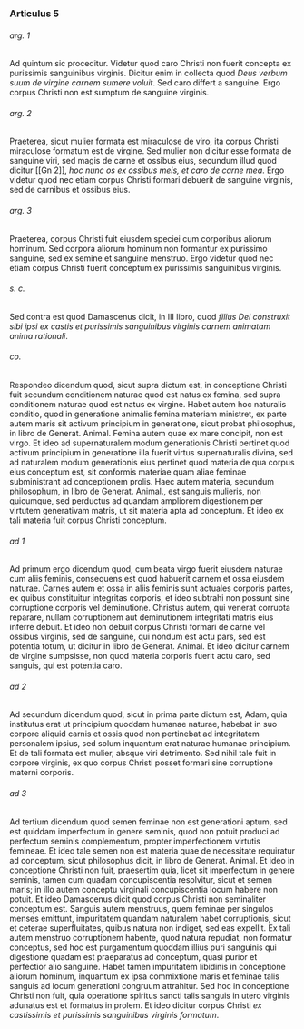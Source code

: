 ### Articulus 5

###### arg. 1
Ad quintum sic proceditur. Videtur quod caro Christi non fuerit concepta ex purissimis sanguinibus virginis. Dicitur enim in collecta quod *Deus verbum suum de virgine carnem sumere voluit*. Sed caro differt a sanguine. Ergo corpus Christi non est sumptum de sanguine virginis.

###### arg. 2
Praeterea, sicut mulier formata est miraculose de viro, ita corpus Christi miraculose formatum est de virgine. Sed mulier non dicitur esse formata de sanguine viri, sed magis de carne et ossibus eius, secundum illud quod dicitur [[Gn 2]], *hoc nunc os ex ossibus meis, et caro de carne mea*. Ergo videtur quod nec etiam corpus Christi formari debuerit de sanguine virginis, sed de carnibus et ossibus eius.

###### arg. 3
Praeterea, corpus Christi fuit eiusdem speciei cum corporibus aliorum hominum. Sed corpora aliorum hominum non formantur ex purissimo sanguine, sed ex semine et sanguine menstruo. Ergo videtur quod nec etiam corpus Christi fuerit conceptum ex purissimis sanguinibus virginis.

###### s. c.
Sed contra est quod Damascenus dicit, in III libro, quod *filius Dei construxit sibi ipsi ex castis et purissimis sanguinibus virginis carnem animatam anima rationali*.

###### co.
Respondeo dicendum quod, sicut supra dictum est, in conceptione Christi fuit secundum conditionem naturae quod est natus ex femina, sed supra conditionem naturae quod est natus ex virgine. Habet autem hoc naturalis conditio, quod in generatione animalis femina materiam ministret, ex parte autem maris sit activum principium in generatione, sicut probat philosophus, in libro de Generat. Animal. Femina autem quae ex mare concipit, non est virgo. Et ideo ad supernaturalem modum generationis Christi pertinet quod activum principium in generatione illa fuerit virtus supernaturalis divina, sed ad naturalem modum generationis eius pertinet quod materia de qua corpus eius conceptum est, sit conformis materiae quam aliae feminae subministrant ad conceptionem prolis. Haec autem materia, secundum philosophum, in libro de Generat. Animal., est sanguis mulieris, non quicumque, sed perductus ad quandam ampliorem digestionem per virtutem generativam matris, ut sit materia apta ad conceptum. Et ideo ex tali materia fuit corpus Christi conceptum.

###### ad 1
Ad primum ergo dicendum quod, cum beata virgo fuerit eiusdem naturae cum aliis feminis, consequens est quod habuerit carnem et ossa eiusdem naturae. Carnes autem et ossa in aliis feminis sunt actuales corporis partes, ex quibus constituitur integritas corporis, et ideo subtrahi non possunt sine corruptione corporis vel deminutione. Christus autem, qui venerat corrupta reparare, nullam corruptionem aut deminutionem integritati matris eius inferre debuit. Et ideo non debuit corpus Christi formari de carne vel ossibus virginis, sed de sanguine, qui nondum est actu pars, sed est potentia totum, ut dicitur in libro de Generat. Animal. Et ideo dicitur carnem de virgine sumpsisse, non quod materia corporis fuerit actu caro, sed sanguis, qui est potentia caro.

###### ad 2
Ad secundum dicendum quod, sicut in prima parte dictum est, Adam, quia institutus erat ut principium quoddam humanae naturae, habebat in suo corpore aliquid carnis et ossis quod non pertinebat ad integritatem personalem ipsius, sed solum inquantum erat naturae humanae principium. Et de tali formata est mulier, absque viri detrimento. Sed nihil tale fuit in corpore virginis, ex quo corpus Christi posset formari sine corruptione materni corporis.

###### ad 3
Ad tertium dicendum quod semen feminae non est generationi aptum, sed est quiddam imperfectum in genere seminis, quod non potuit produci ad perfectum seminis complementum, propter imperfectionem virtutis femineae. Et ideo tale semen non est materia quae de necessitate requiratur ad conceptum, sicut philosophus dicit, in libro de Generat. Animal. Et ideo in conceptione Christi non fuit, praesertim quia, licet sit imperfectum in genere seminis, tamen cum quadam concupiscentia resolvitur, sicut et semen maris; in illo autem conceptu virginali concupiscentia locum habere non potuit. Et ideo Damascenus dicit quod corpus Christi non seminaliter conceptum est. Sanguis autem menstruus, quem feminae per singulos menses emittunt, impuritatem quandam naturalem habet corruptionis, sicut et ceterae superfluitates, quibus natura non indiget, sed eas expellit. Ex tali autem menstruo corruptionem habente, quod natura repudiat, non formatur conceptus, sed hoc est purgamentum quoddam illius puri sanguinis qui digestione quadam est praeparatus ad conceptum, quasi purior et perfectior alio sanguine. Habet tamen impuritatem libidinis in conceptione aliorum hominum, inquantum ex ipsa commixtione maris et feminae talis sanguis ad locum generationi congruum attrahitur. Sed hoc in conceptione Christi non fuit, quia operatione spiritus sancti talis sanguis in utero virginis adunatus est et formatus in prolem. Et ideo dicitur corpus Christi *ex castissimis et purissimis sanguinibus virginis formatum*.


